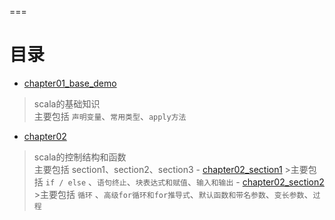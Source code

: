 ===


目录
===

* [chapter01_base_demo](src/main/scala/chapter01/base_demo.scala)
>scala的基础知识   
>主要包括 ```声明变量```、```常用类型```、```apply方法```
* [chapter02](src/main/scala/chapter02)
>scala的控制结构和函数  
>主要包括 section1、section2、section3
    - [chapter02_section1](src/main/scala/chapter02/section1.scala) 
    >主要包括 ```if / else``` 、```语句终止```、```块表达式和赋值```、```输入和输出```
    - [chapter02_section2](src/main/scala/chapter02/section2.scala) 
    >主要包括 ```循环``` 、```高级for循环和for推导式```、```默认函数和带名参数```、```变长参数```、```过程```
